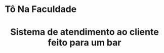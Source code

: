 # Tô Na Faculdade
<h1 style="text-align: center;">

Sistema de atendimento ao cliente feito para um bar